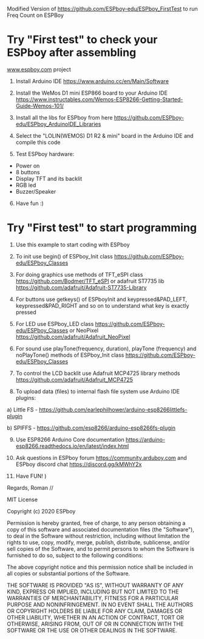 Modified Version of https://github.com/ESPboy-edu/ESPboy_FirstTest to run Freq Count on ESPBoy


# Try "First test" to check your ESPboy after assembling
www.espboy.com project

1. Install Arduino IDE https://www.arduino.cc/en/Main/Software

2. Install the WeMos D1 mini ESP866 board to your Arduino IDE https://www.instructables.com/Wemos-ESP8266-Getting-Started-Guide-Wemos-101/

3. Install all the libs for ESPboy from here https://github.com/ESPboy-edu/ESPboy_ArduinoIDE_Libraries

4. Select the "LOLIN(WEMOS) D1 R2 & mini" board in the Arduino IDE and compile this code

5. Test ESPboy hardware:
- Power on
- 8 buttons
- Display TFT and its backlit
- RGB led
- Buzzer/Speaker

6. Have fun :)


# Try "First test" to start programming

1. Use this example to start coding with ESPboy

2. To init use begin() of ESPboy_Init class https://github.com/ESPboy-edu/ESPboy_Classes 

3. For doing graphics use methods of TFT_eSPI class https://github.com/Bodmer/TFT_eSPI or adafruit ST7735 lib https://github.com/adafruit/Adafruit-ST7735-Library 

4. For buttons use getkeys() of ESPboyInit and keypressed&PAD_LEFT, keypressed&PAD_RIGHT and so on to understand what key is exactly pressed

5. For LED use ESPboy_LED class https://github.com/ESPboy-edu/ESPboy_Classes or NeoPixel https://github.com/adafruit/Adafruit_NeoPixel

6. For sound use playTone(frequency, duration), playTone (frequency) and noPlayTone() methods of ESPboy_Init class https://github.com/ESPboy-edu/ESPboy_Classes 

7. To control the LCD backlit use Adafruit MCP4725 library methods https://github.com/adafruit/Adafruit_MCP4725 

8. To upload data (files) to internal flash file system use Arduino IDE plugins: 

a) Little FS -  https://github.com/earlephilhower/arduino-esp8266littlefs-plugin

b) SPIFFS - https://github.com/esp8266/arduino-esp8266fs-plugin

9. Use ESP8266 Arduino Core documentation https://arduino-esp8266.readthedocs.io/en/latest/index.html

10. Ask questions in ESPboy forum https://community.arduboy.com and ESPboy discord chat https://discord.gg/kMWhY2x

11. Have FUN! )

Regards,
Roman
//


MIT License

Copyright (c) 2020 ESPboy

Permission is hereby granted, free of charge, to any person obtaining a copy
of this software and associated documentation files (the "Software"), to deal
in the Software without restriction, including without limitation the rights
to use, copy, modify, merge, publish, distribute, sublicense, and/or sell
copies of the Software, and to permit persons to whom the Software is
furnished to do so, subject to the following conditions:

The above copyright notice and this permission notice shall be included in all
copies or substantial portions of the Software.

THE SOFTWARE IS PROVIDED "AS IS", WITHOUT WARRANTY OF ANY KIND, EXPRESS OR
IMPLIED, INCLUDING BUT NOT LIMITED TO THE WARRANTIES OF MERCHANTABILITY,
FITNESS FOR A PARTICULAR PURPOSE AND NONINFRINGEMENT. IN NO EVENT SHALL THE
AUTHORS OR COPYRIGHT HOLDERS BE LIABLE FOR ANY CLAIM, DAMAGES OR OTHER
LIABILITY, WHETHER IN AN ACTION OF CONTRACT, TORT OR OTHERWISE, ARISING FROM,
OUT OF OR IN CONNECTION WITH THE SOFTWARE OR THE USE OR OTHER DEALINGS IN THE
SOFTWARE.
